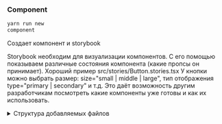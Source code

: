 ### Component

```bash
yarn run new
component
```

Создает компонент и storybook

Storybook необходим для визуализации компонентов. 
С его помощью показываем различные состояния компонента (какие пропсы он принимает).
Хороший пример src/stories/Button.stories.tsx 
У кнопки можно выбрать размер: size="small | middle | large", тип отображения type="primary | secondary" и т.д.
Это даёт возможность другим разработчикам посмотреть какие компоненты уже готовы и как их использовать.

<details>
  <summary>Структура добавляемых файлов</summary>

  ```bash
  my-project
  |-- src
  |   |-- components
  |   |   |-- название компонента
  |   |        |-- index.tsx
  |   |        |-- styles.module.css
  |   |        |-- название компонента.stories.tsx
  |   |   |-- index.ts
  ```
</details>
